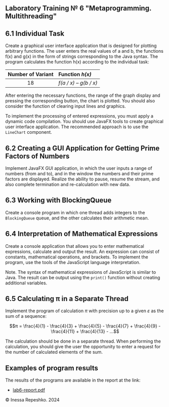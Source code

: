 ## Laboratory Training № 6 "Metaprogramming. Multithreading"



## 6.1 Individual Task

Create a graphical user interface application that is designed for plotting arbitrary functions. The user enters the real values of a and b, the functions f(x) and g(x) in the form of strings corresponding to the Java syntax. The program calculates the function h(x) according to the individual task:

|Number of Variant | Function _h(x)_       | 
|:----------------:|:----------------------|
|        18        | _f(a / x) – g(b / x)_ |

After entering the necessary functions, the range of the graph display and pressing the corresponding button, the chart is plotted. You should also consider the function of clearing input lines and graphics.

To implement the processing of entered expressions, you must apply a dynamic code compilation. You should use JavaFX tools to create graphical user interface application. The recommended approach is to use the ```LineChart``` component.



## 6.2 Creating a GUI Application for Getting Prime Factors of Numbers

Implement JavaFX GUI application, in which the user inputs a range of numbers (from and to), and in the window the numbers and their prime factors are displayed. Realize the ability to pause, resume the stream, and also complete termination and re-calculation with new data.



## 6.3 Working with BlockingQueue

Create a console program in which one thread adds integers to the ```BlockingQueue``` queue, and the other calculates their arithmetic mean.



## 6.4 Interpretation of Mathematical Expressions

Create a console application that allows you to enter mathematical expressions, calculate and output the result. An expression can consist of constants, mathematical operations, and brackets. To implement the program, use the tools of the JavaScript language interpretation.

Note. The syntax of mathematical expressions of JavaScript is similar to Java. The result can be output using the ```print()``` function without creating additional variables.



## 6.5 Calculating π in a Separate Thread

Implement the program of calculation $`π`$ with precision up to a given $`ε`$ as the sum of a sequence:

```math
π = \frac{4}{1} - \frac{4}{3} + \frac{4}{5} - \frac{4}{7} + \frac{4}{9} - \frac{4}{11} + \frac{4}{13} - ...
```

The calculation should be done in a separate thread. When performing the calculation, you should give the user the opportunity to enter a request for the number of calculated elements of the sum.



## Examples of program results

The results of the programs are available in the report at the link: 

* [lab6-report.pdf](https://github.com/InessaRepeshko/advanced-java-programming/tree/main/reports/RepeshkoIV-CS222a-Lab6.pdf)



© Inessa Repeshko. 2024
